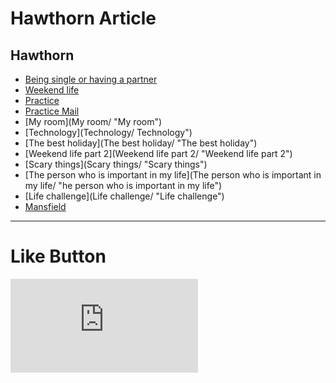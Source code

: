 # Hawthorn Article

## Hawthorn 
* [Being single or having a partner](Being_single_or_having_a_partner/ "Being single or having a partner")
* [Weekend life](Weekend_life/ "Weekend life")
* [Practice](Practice/ "Practice")
* [Practice Mail](Practice_Mail/ "Practice Mail")
* [My room](My room/ "My room")
* [Technology](Technology/ Technology")
* [The best holiday](The best holiday/ "The best holiday")
* [Weekend life part 2](Weekend life part 2/ "Weekend life part 2")
* [Scary things](Scary things/ "Scary things")
* [The person who is important in my life](The person who is important in my life/ "he person who is important in my life")
* [Life challenge](Life challenge/ "Life challenge")
* [Mansfield](Mansfield/ "Mansfield")

* * *

# Like Button

  <iframe class="lc-margin-top-64 lc-margin-bottom-32 lc-mobile" data-v-b66e9a5a="" frameborder="0" src="https://button.like.co/in/embed/s9443112/button"> </iframe>
